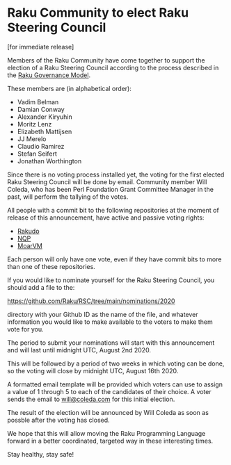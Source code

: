 # Raku Community to elect Raku Steering Council

[for immediate release]

Members of the Raku Community have come together to support the election
of a Raku Steering Council according to the process described in the
[Raku Governance Model](https://github.com/Raku/RSC/blob/main/papers/Raku_Steering_Committee_Code.md).

These members are (in alphabetical order):
- Vadim Belman
- Damian Conway
- Alexander Kiryuhin
- Moritz Lenz
- Elizabeth Mattijsen
- JJ Merelo
- Claudio Ramirez
- Stefan Seifert
- Jonathan Worthington

Since there is no voting process installed yet, the voting for the first
elected Raku Steering Council will be done by email.  Community member
Will Coleda, who has been Perl Foundation Grant Committee Manager in the
past, will perform the tallying of the votes.

All people with a commit bit to the following repositories at the moment
of release of this announcement, have active and passive voting rights:

- [Rakudo](https://github.com/rakudo/rakudo)
- [NQP](https://github.com/raku/nqp)
- [MoarVM](https://github.com/MoarVM/MoarVM)

Each person will only have one vote, even if they have commit bits to
more than one of these repositories.

If you would like to nominate yourself for the Raku Steering Council,
you should add a file to the:
  
  https://github.com/Raku/RSC/tree/main/nominations/2020

directory with your Github ID as the name of the file, and whatever
information you would like to make available to the voters to make them
vote for you.

The period to submit your nominations will start with this announcement
and will last until midnight UTC, August 2nd 2020.

This will be followed by a period of two weeks in which voting can be
done, so the voting will close by midnight UTC, August 16th 2020.

A formatted email template will be provided which voters can use to
assign a value of 1 through 5 to each of the candidates of their
choice.  A voter sends the email to will@coleda.com for this initial
election.

The result of the election will be announced by Will Coleda as soon
as possble after the voting has closed.

We hope that this will allow moving the Raku Programming Language
forward in a better coordinated, targeted way in these interesting
times.

Stay healthy, stay safe!
